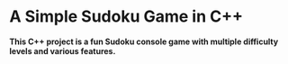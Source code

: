 # A Simple Sudoku Game in C++
**This C++ project is a fun Sudoku console game with multiple difficulty levels and various features.**

